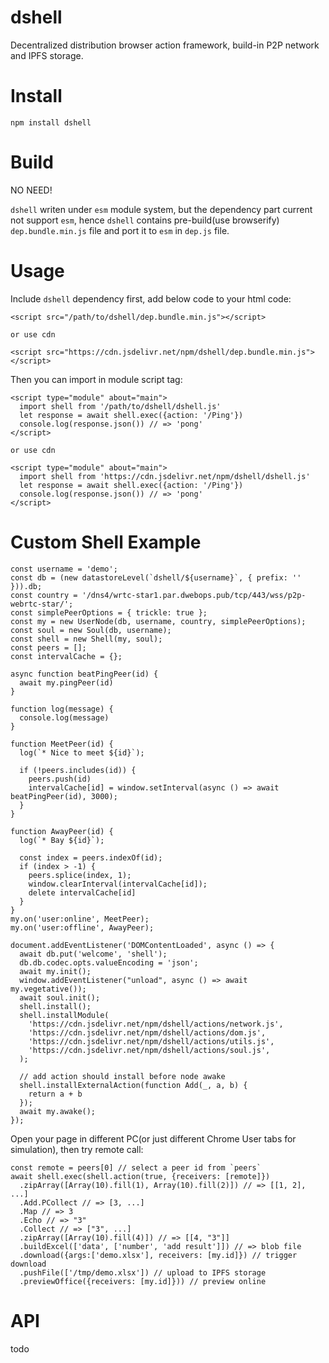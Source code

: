 # dshell
Decentralized distribution browser action framework, build-in P2P network and IPFS storage.

# Install
`npm install dshell`

# Build
NO NEED!

`dshell` writen under `esm` module system, but the dependency part current not support `esm`, 
hence `dshell` contains pre-build(use browserify) `dep.bundle.min.js` file and port it to `esm` in `dep.js` file.

# Usage

Include `dshell` dependency first, add below code to your html code:

```
<script src="/path/to/dshell/dep.bundle.min.js"></script>

or use cdn

<script src="https://cdn.jsdelivr.net/npm/dshell/dep.bundle.min.js"></script>
```

Then you can import in module script tag:
 
```
<script type="module" about="main">
  import shell from '/path/to/dshell/dshell.js'
  let response = await shell.exec({action: '/Ping'})
  console.log(response.json()) // => 'pong'
</script>

or use cdn

<script type="module" about="main">
  import shell from 'https://cdn.jsdelivr.net/npm/dshell/dshell.js'
  let response = await shell.exec({action: '/Ping'})
  console.log(response.json()) // => 'pong'
</script>
```

# Custom Shell Example

```
const username = 'demo';
const db = (new datastoreLevel(`dshell/${username}`, { prefix: '' })).db;
const country = '/dns4/wrtc-star1.par.dwebops.pub/tcp/443/wss/p2p-webrtc-star/';
const simplePeerOptions = { trickle: true };
const my = new UserNode(db, username, country, simplePeerOptions);
const soul = new Soul(db, username);
const shell = new Shell(my, soul);
const peers = [];
const intervalCache = {};

async function beatPingPeer(id) {
  await my.pingPeer(id)
}

function log(message) {
  console.log(message)
}

function MeetPeer(id) {
  log(`* Nice to meet ${id}`);

  if (!peers.includes(id)) {
    peers.push(id)
    intervalCache[id] = window.setInterval(async () => await beatPingPeer(id), 3000);
  }
}

function AwayPeer(id) {
  log(`* Bay ${id}`);

  const index = peers.indexOf(id);
  if (index > -1) {
    peers.splice(index, 1);
    window.clearInterval(intervalCache[id]);
    delete intervalCache[id]
  }
}
my.on('user:online', MeetPeer);
my.on('user:offline', AwayPeer);

document.addEventListener('DOMContentLoaded', async () => {
  await db.put('welcome', 'shell');
  db.db.codec.opts.valueEncoding = 'json';
  await my.init();
  window.addEventListener("unload", async () => await my.vegetative());
  await soul.init();
  shell.install();
  shell.installModule(
    'https://cdn.jsdelivr.net/npm/dshell/actions/network.js',
    'https://cdn.jsdelivr.net/npm/dshell/actions/dom.js',
    'https://cdn.jsdelivr.net/npm/dshell/actions/utils.js',
    'https://cdn.jsdelivr.net/npm/dshell/actions/soul.js',
  );
  
  // add action should install before node awake
  shell.installExternalAction(function Add(_, a, b) {
    return a + b
  });
  await my.awake();
});
```

Open your page in different PC(or just different Chrome User tabs for simulation), 
then try remote call:

```
const remote = peers[0] // select a peer id from `peers`
await shell.exec(shell.action(true, {receivers: [remote]})
  .zipArray([Array(10).fill(1), Array(10).fill(2)]) // => [[1, 2], ...]
  .Add.PCollect // => [3, ...]
  .Map // => 3
  .Echo // => "3"
  .Collect // => ["3", ...]
  .zipArray([Array(10).fill(4)]) // => [[4, "3"]]
  .buildExcel(['data', ['number', 'add result']]) // => blob file
  .download({args:['demo.xlsx'], receivers: [my.id]}) // trigger download
  .pushFile(['/tmp/demo.xlsx']) // upload to IPFS storage
  .previewOffice({receivers: [my.id]})) // preview online
```

# API

todo